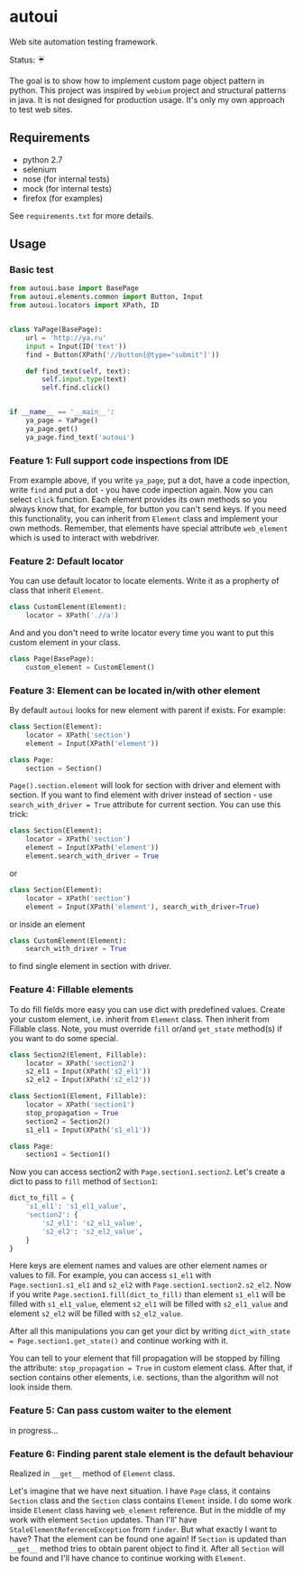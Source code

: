 # autoui
Web site automation testing framework.

Status: :umbrella:

The goal is to show how to implement custom page object pattern in python. 
This project was inspired by `webium` project and structural patterns in java.
It is not designed for production usage. It's only my own approach to test web sites.

## Requirements
- python 2.7
- selenium
- nose (for internal tests)
- mock (for internal tests)
- firefox (for examples)

See `requirements.txt` for more details.

## Usage
### Basic test
```python
from autoui.base import BasePage
from autoui.elements.common import Button, Input
from autoui.locators import XPath, ID


class YaPage(BasePage):
    url = 'http://ya.ru'
    input = Input(ID('text'))
    find = Button(XPath('//button[@type="submit"]'))

    def find_text(self, text):
        self.input.type(text)
        self.find.click()


if __name__ == '__main__':
    ya_page = YaPage()
    ya_page.get()
    ya_page.find_text('autoui')
```

### Feature 1: Full support code inspections from IDE
From example above, if you write `ya_page`, put a dot, have a code inpection, 
write `find` and put a dot - you have code inpection again. Now you can select 
`click` function. Each element provides its own methods so you always know 
that, for example, for button you can't send keys. If you need this functionality, 
you can inherit from `Element` class and implement your own methods. Remember, 
that elements have special attribute `web_element` which is used to interact with 
webdriver.

### Feature 2: Default locator
You can use default locator to locate elements. Write it as a propherty of class that inherit `Element`.
```python
class CustomElement(Element):
    locator = XPath('.//a')
```
And and you don't need to write locator every time you want to put this custom element in your class.
```python
class Page(BasePage):
    custom_element = CustomElement()
```

### Feature 3: Element can be located in/with other element
By default `autoui` looks for new element with parent if exists.
For example:
```python
class Section(Element):
    locator = XPath('section')
    element = Input(XPath('element'))

class Page:
    section = Section()
```
`Page().section.element` will look for section with driver and element with section.
If you want to find element with driver instead of section - use
`search_with_driver = True` attribute for current section. You can use this trick:
```python
class Section(Element):
    locator = XPath('section')
    element = Input(XPath('element'))
    element.search_with_driver = True
```
or
```python
class Section(Element):
    locator = XPath('section')
    element = Input(XPath('element'), search_with_driver=True)
```
or inside an element
```python
class CustomElement(Element):
    search_with_driver = True
```
to find single element in section with driver.


### Feature 4: Fillable elements
To do fill fields more easy you can use dict with predefined values.
Create your custom element, i.e. inherit from `Element` class.
Then inherit from Fillable class.
Note, you must override `fill` or/and `get_state` method(s)
if you want to do some special.

```python
class Section2(Element, Fillable):
    locator = XPath('section2')
    s2_el1 = Input(XPath('s2_el1'))
    s2_el2 = Input(XPath('s2_el2'))

class Section1(Element, Fillable):
    locator = XPath('section1')
    stop_propagation = True
    section2 = Section2()
    s1_el1 = Input(XPath('s1_el1'))

class Page:
    section1 = Section1()
```

Now you can access section2 with `Page.section1.section2`.
Let's create a dict to pass to `fill` method of `Section1`:

```python
dict_to_fill = {
    's1_el1': 's1_el1_value',
    'section2': {
        's2_el1': 's2_el1_value',
        's2_el2': 's2_el2_value',
    }
}
```

Here keys are element names and values are other element names or values to fill.
For example, you can access `s1_el1` with `Page.section1.s1_el1`
and `s2_el2` with `Page.section1.section2.s2_el2`.
Now if you write `Page.section1.fill(dict_to_fill)` than
element `s1_el1` will be filled with `s1_el1_value`,
element `s2_el1` will be filled with `s2_el1_value` and
element `s2_el2` will be filled with `s2_el2_value`.

After all this manipulations you can get your dict by writing
`dict_with_state = Page.section1.get_state()` and continue working with it.

You can tell to your element that fill propagation will be stopped
by filling the attribute: `stop_propagation = True` in custom element class.
After that, if section contains other elements, i.e. sections,
than the algorithm will not look inside them.

### Feature 5: Can pass custom waiter to the element
in progress...

### Feature 6: Finding parent stale element is the default behaviour

Realized in `__get__` method of `Element` class.

Let's imagine that we have next situation.
I have `Page` class, it contains `Section` class
and the `Section` class contains `Element` inside.
I do some work inside `Element` class having `web_element` reference.
But in the middle of my work with element `Section` updates.
Than I'll' have `StaleElementReferenceException` from `finder`.
But what exactly I want to have? That the element can be found one again!
If `Section` is updated than `__get__` method tries to obtain parent object
to find it. After all `Section` will be found and I'll have chance to continue
working with `Element`.
